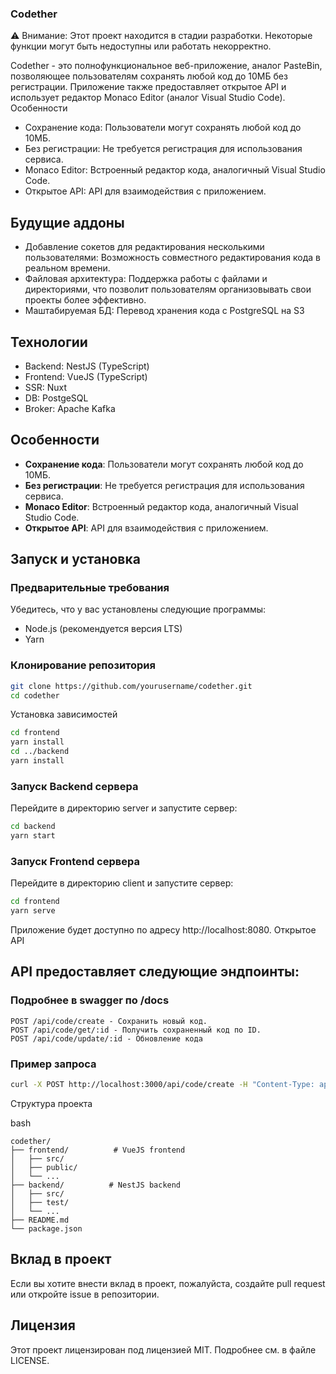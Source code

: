 ### Codether

⚠️ Внимание: Этот проект находится в стадии разработки. Некоторые функции могут быть недоступны или работать некорректно.

Codether - это полнофункциональное веб-приложение, аналог PasteBin, позволяющее пользователям сохранять любой код до 10МБ без регистрации. Приложение также предоставляет открытое API и использует редактор Monaco Editor (аналог Visual Studio Code).
Особенности

- Сохранение кода: Пользователи могут сохранять любой код до 10МБ.
- Без регистрации: Не требуется регистрация для использования сервиса.
- Monaco Editor: Встроенный редактор кода, аналогичный Visual Studio Code.
- Открытое API: API для взаимодействия с приложением.

## Будущие аддоны

- Добавление сокетов для редактирования несколькими пользователями: Возможность совместного редактирования кода в реальном времени.
- Файловая архитектура: Поддержка работы с файлами и директориями, что позволит пользователям организовывать свои проекты более эффективно.
- Маштабируемая БД: Перевод хранения кода с PostgreSQL на S3
  
## Технологии

- Backend: NestJS (TypeScript)
- Frontend: VueJS (TypeScript)
- SSR: Nuxt
- DB: PostgeSQL
- Broker: Apache Kafka

## Особенности

- **Сохранение кода**: Пользователи могут сохранять любой код до 10МБ.
- **Без регистрации**: Не требуется регистрация для использования сервиса.
- **Monaco Editor**: Встроенный редактор кода, аналогичный Visual Studio Code.
- **Открытое API**: API для взаимодействия с приложением.

## Запуск и установка

### Предварительные требования

Убедитесь, что у вас установлены следующие программы:

- Node.js (рекомендуется версия LTS)
- Yarn

### Клонирование репозитория

```bash
git clone https://github.com/yourusername/codether.git
cd codether
```
Установка зависимостей

```bash
cd frontend
yarn install
cd ../backend
yarn install
```
### Запуск Backend сервера

Перейдите в директорию server и запустите сервер:

```bash
cd backend
yarn start
```

### Запуск Frontend сервера

Перейдите в директорию client и запустите сервер:

```bash
cd frontend
yarn serve
```
Приложение будет доступно по адресу http://localhost:8080.
Открытое API

## API предоставляет следующие эндпоинты:
### Подробнее в swagger по /docs
    
    POST /api/code/create - Сохранить новый код.
    POST /api/code/get/:id - Получить сохраненный код по ID.
    POST /api/code/update/:id - Обновление кода

### Пример запроса

```bash
curl -X POST http://localhost:3000/api/code/create -H "Content-Type: application/json" -d '{"code": "console.log(\"Hello World\");"}'
```
Структура проекта

bash

    codether/
    ├── frontend/          # VueJS frontend
    │   ├── src/
    │   ├── public/
    │   └── ...
    ├── backend/          # NestJS backend
    │   ├── src/
    │   ├── test/
    │   └── ...
    ├── README.md
    └── package.json

## Вклад в проект
Если вы хотите внести вклад в проект, пожалуйста, создайте pull request или откройте issue в репозитории.

## Лицензия
Этот проект лицензирован под лицензией MIT. Подробнее см. в файле LICENSE.
